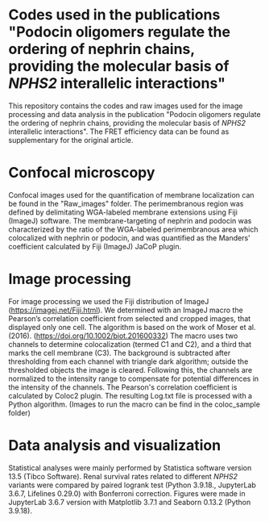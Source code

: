 # Codes used in the publications "Podocin oligomers regulate the ordering of nephrin chains, providing the molecular basis of _NPHS2_ interallelic interactions"
This repository contains the codes and raw images used for the image processing and data analysis in the publication "Podocin oligomers regulate the ordering of nephrin chains, providing the molecular basis of _NPHS2_ interallelic interactions". The FRET efficiency data can be found as supplementary for the original article.

# Confocal microscopy
Confocal images used for the quantification of membrane localization can be found in the "Raw_images" folder. 
The perimembranous region was defined by delimitating WGA-labeled membrane extensions using Fiji (ImageJ) software. 
The membrane-targeting of nephrin and podocin was characterized by the ratio of the WGA-labeled perimembranous area which colocalized with nephrin or podocin, and was quantified as the Manders' coefficient calculated by Fiji (ImageJ) JaCoP plugin.

# Image processing
For image processing we used the Fiji distribution of ImageJ (https://imagej.net/Fiji.html).
We determined with an ImageJ macro the Pearson’s correlation coefficient from selected and cropped images, that displayed only one cell. 
The algorithm is based on the work of Moser et al. (2016). (https://doi.org/10.1002/biot.201600332)
The macro uses two channels to determine colocalization (termed C1 and C2), and a third that marks the cell membrane (C3).
The background is subtracted after thresholding from each channel with triangle dark algorithm; outside the thresholded objects the image is cleared.
Following this, the channels are normalized to the intensity range to compensate for potential differences in the intensity of the channels.
The Pearson's correlation coefficient is calculated by Coloc2 plugin.
The resulting Log.txt file is processed with a Python algorithm.
(Images to run the macro can be find in the coloc_sample folder)

# Data analysis and visualization
Statistical analyses were mainly performed by Statistica software version 13.5 (Tibco Software). Renal survival rates related to different _NPHS2_ variants were compared by paired logrank test (Python 3.9.18., JupyterLab 3.6.7, Lifelines 0.29.0) with Bonferroni correction. Figures were made in JupyterLab 3.6.7 version with Matplotlib 3.7.1 and Seaborn 0.13.2 (Python 3.9.18).
